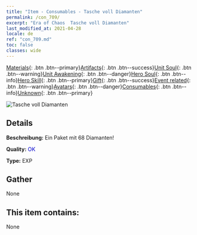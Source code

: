 ```yaml
---
title: "Item - Consumables - Tasche voll Diamanten"
permalink: /con_709/
excerpt: "Era of Chaos  Tasche voll Diamanten"
last_modified_at: 2021-04-28
locale: de
ref: "con_709.md"
toc: false
classes: wide
---
```

 [Materials](/ItemsDE/){: .btn .btn--primary}[Artifacts](/ItemsDE/Artifacts/){: .btn .btn--success}[Unit Soul](/ItemsDE/UnitSoul/){: .btn .btn--warning}[Unit Awakening](/ItemsDE/UnitAwakening/){: .btn .btn--danger}[Hero Soul](/ItemsDE/HeroSoul/){: .btn .btn--info}[Hero Skill](/ItemsDE/HeroSkill/){: .btn .btn--primary}[Gift](/ItemsDE/Gift/){: .btn .btn--success}[Event related](/ItemsDE/Events/){: .btn .btn--warning}[Avatars](/ItemsDE/Avatars/){: .btn .btn--danger}[Consumables](/ItemsDE/Consumables/){: .btn .btn--info}[Unknown](/ItemsDE/Unknown/){: .btn .btn--primary}

 ![Tasche voll Diamanten](/images/t/i_508.png)

## Details
 **Beschreibung:** Ein Paket mit 68 Diamanten!

 **Quality:** <span style="color: #0000CD">OK</span>

 **Type:** EXP

## Gather

  None

## This item contains:

  None

